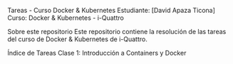 Tareas - Curso Docker & Kubernetes
Estudiante: [David Apaza Ticona]
Curso: Docker & Kubernetes - i-Quattro

Sobre este repositorio
Este repositorio contiene la resolución de las tareas del curso de Docker & Kubernetes de i-Quattro.

Índice de Tareas
Clase 1: Introducción a Containers y Docker